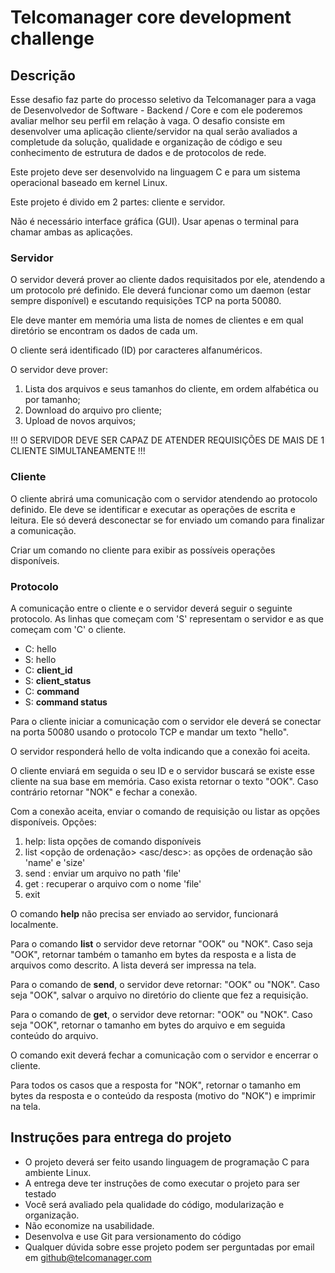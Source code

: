 # Telcomanager core development challenge

## Descrição

Esse desafio faz parte do processo seletivo da Telcomanager para a vaga de Desenvolvedor de Software - Backend / Core e com ele poderemos avaliar melhor seu perfil em relação à vaga. O desafio consiste em desenvolver uma aplicação cliente/servidor na qual serão avaliados a completude da solução, qualidade e organização de código e seu conhecimento de estrutura de dados e de protocolos de rede.

Este projeto deve ser desenvolvido na linguagem C e para um sistema operacional baseado em kernel Linux.

Este projeto é divido em 2 partes: cliente e servidor.

Não é necessário interface gráfica (GUI). Usar apenas o terminal para chamar ambas as aplicações.


### Servidor

O servidor deverá prover ao cliente dados requisitados por ele, atendendo a um protocolo pré definido. Ele deverá funcionar como um daemon (estar sempre disponível) e escutando requisições TCP na porta 50080.

Ele deve manter em memória uma lista de nomes de clientes e em qual diretório se encontram os dados de cada um.

O cliente será identificado (ID) por caracteres alfanuméricos.

O servidor deve prover:

1) Lista dos arquivos e seus tamanhos do cliente, em ordem alfabética ou por tamanho;
2) Download do arquivo pro cliente;
3) Upload de novos arquivos;

!!! O SERVIDOR DEVE SER CAPAZ DE ATENDER REQUISIÇÕES DE MAIS DE 1 CLIENTE SIMULTANEAMENTE !!!

### Cliente

O cliente abrirá uma comunicação com o servidor atendendo ao protocolo definido. Ele deve se identificar e executar as operações de escrita e leitura. Ele só deverá desconectar se for enviado um comando para finalizar a comunicação.

Criar um comando no cliente para exibir as possíveis operações disponíveis.


### Protocolo

A comunicação entre o cliente e o servidor deverá seguir o seguinte protocolo. As linhas que começam com 'S' representam o servidor e as que começam com 'C' o cliente.

- C: hello
- S: hello
- C: **client_id**
- S: **client_status**
- C: **command**
- S: **command status**

Para o cliente iniciar a comunicação com o servidor ele deverá se conectar na porta 50080 usando o protocolo TCP e mandar um texto "hello".

O servidor responderá hello de volta indicando que a conexão foi aceita.

O cliente enviará em seguida o seu ID e o servidor buscará se existe esse cliente na sua base em memória. Caso exista retornar o texto "OOK". Caso contrário retornar "NOK" e fechar a conexão.

Com a conexão aceita, enviar o comando de requisição ou listar as opções disponíveis. Opções:

1. help: lista opções de comando disponíveis
2. list <opção de ordenação> <asc/desc>: as opções de ordenação são 'name' e 'size'
3. send <file>: enviar um arquivo no path 'file'
4. get <file>: recuperar o arquivo com o nome 'file'
5. exit

O comando **help** não precisa ser enviado ao servidor, funcionará localmente.

Para o comando **list** o servidor deve retornar "OOK" ou "NOK". Caso seja "OOK", retornar também o tamanho em bytes da resposta e a lista de arquivos como descrito. A lista deverá ser impressa na tela.

Para o comando de **send**, o servidor deve retornar: "OOK" ou "NOK". Caso seja "OOK", salvar o arquivo no diretório do cliente que fez a requisição. 

Para o comando de **get**, o servidor deve retornar: "OOK" ou "NOK". Caso seja "OOK", retornar o tamanho em bytes do arquivo e em seguida conteúdo do arquivo.

O comando exit deverá fechar a comunicação com o servidor e encerrar o cliente.

Para todos os casos que a resposta for "NOK", retornar o tamanho em bytes da resposta e o conteúdo da resposta (motivo do "NOK") e imprimir na tela.

## Instruções para entrega do projeto

- O projeto deverá ser feito usando linguagem de programação C para ambiente Linux.
- A entrega deve ter instruções de como executar o projeto para ser testado
- Você será avaliado pela qualidade do código, modularização e organização.
- Não economize na usabilidade.
- Desenvolva e use Git para versionamento do código
- Qualquer dúvida sobre esse projeto podem ser perguntadas por email em github@telcomanager.com
